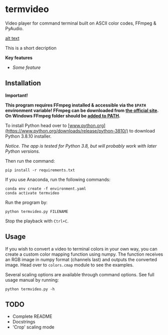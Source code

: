 # termvideo
Video player for command terminal built on ASCII color codes, FFmpeg & PyAudio.

[alt text](https://raw.githubusercontent.com/xiyori/termvideo/main/pic/bad_apple.png)

This is a short decription

**Key features**

+ *Some feature*

## Installation

**Important!**

**This program requires FFmpeg installed & accessible via the `$PATH` environment variable! FFmpeg can be downloaded from [the official site](https://ffmpeg.org/download.html). On Windows FFmpeg folder should be [added to PATH](https://www.google.com/search?q=add+ffmpeg+to+path).**

To install Python head over to [www.python.org](https://www.python.org/downloads/release/python-3810/) to download Python 3.8.10 installer.

*Notice. The app is tested for Python 3.8, but will probably work with later Python versions.*

Then run the command:

`pip install -r requirements.txt`

If you use Anaconda, run the following commands:

`conda env create -f environment.yaml`\
`conda activate termvideo`

Run the program by:

`python termvideo.py FILENAME`

Stop the playback with `Ctrl+C`.

## Usage

If you wish to convert a video to terminal colors in your own way, you can create a custom color mapping function using numpy. The function receives an RGB image in numpy format (channels last) and outputs the converted image. Head over to `colors.cmap` module to see the examples.

Several scaling options are available through command options. See full usage manual by running:

`python termvideo.py -h`

## TODO
+ Complete README
+ Docstrings
+ 'Crop' scaling mode
